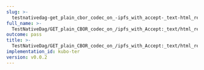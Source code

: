 ```yaml
---
slug: >-
  testnativedag-get_plain_cbor_codec_on_-ipfs_with_accept-_text-html_returns_html_(dag-index-html)-header_cache-control
full_name: >-
  TestNativeDag/GET_plain_CBOR_codec_on_/ipfs_with_Accept:_text/html_returns_HTML_(dag-index-html)/Header_Cache-Control
outcome: pass
title: >-
  TestNativeDag/GET_plain_CBOR_codec_on_/ipfs_with_Accept:_text/html_returns_HTML_(dag-index-html)/Header_Cache-Control
implementation_id: kubo-ter
version: v0.0.2
---
```


